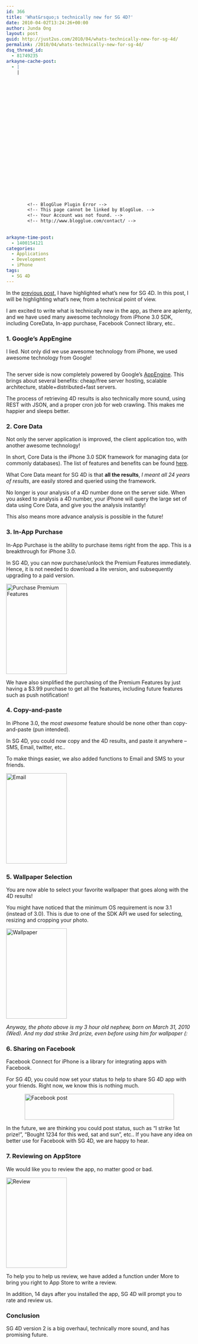 ```yaml
---
id: 366
title: 'What&rsquo;s technically new for SG 4D?'
date: 2010-04-02T13:24:26+00:00
author: Junda Ong
layout: post
guid: http://just2us.com/2010/04/whats-technically-new-for-sg-4d/
permalink: /2010/04/whats-technically-new-for-sg-4d/
dsq_thread_id:
  - 81749235
arkayne-cache-post:
  - |
    |
        
        
        
        
        
        
        
        
        
        
        
        
        
        
        
        
        
        
        
        
        
        
        
        <!-- BlogGlue Plugin Error -->
        <!-- This page cannot be linked by BlogGlue. -->
        <!-- Your Account was not found. -->
        <!-- http://www.blogglue.com/contact/ -->
        
        
arkayne-time-post:
  - 1400154121
categories:
  - Applications
  - Development
  - iPhone
tags:
  - SG 4D
---
```

In the <a href="http://just2us.com/2010/03/whats-new-for-sg-4d/" onclick="__gaTracker('send', 'event', 'outbound-article', 'http://just2us.com/2010/03/whats-new-for-sg-4d/', 'previous post');">previous post</a>, I have highlighted what’s new for SG 4D. In this post, I will be highlighting what’s new, from a technical point of view.

I am excited to write what is technically new in the app, as there are aplenty, and we have used many awesome technology from iPhone 3.0 SDK, including CoreData, In-app purchase, Facebook Connect library, etc..

<!--more-->

### 1. Google’s AppEngine

I lied. Not only did we use awesome technology from iPhone, we used awesome technology from Google!

<img style="display: block; float: none; margin-left: auto; margin-right: auto;" src="http://just2us.com/wp-content/uploads/2010/03/appengine4d.png" alt="" />

The server side is now completely powered by Google’s <a href="http://code.google.com/appengine/" onclick="__gaTracker('send', 'event', 'outbound-article', 'http://code.google.com/appengine/', 'AppEngine');">AppEngine</a>. This brings about several benefits: cheap/free server hosting, scalable architecture, stable+distributed+fast servers.

The process of retrieving 4D results is also technically more sound, using REST with JSON, and a proper cron job for web crawling. This makes me happier and sleeps better.

### 2. Core Data

Not only the server application is improved, the client application too, with another awesome technology!

In short, Core Data is the iPhone 3.0 SDK framework for managing data (or commonly databases). The list of features and benefits can be found <a href="http://developer.apple.com/iphone/library/documentation/Cocoa/Conceptual/CoreData/Articles/cdTechnologyOverview.html" onclick="__gaTracker('send', 'event', 'outbound-article', 'http://developer.apple.com/iphone/library/documentation/Cocoa/Conceptual/CoreData/Articles/cdTechnologyOverview.html', 'here');">here</a>.

What Core Data meant for SG 4D is that **all the results**, _I meant all 24 years of results_, are easily stored and queried using the framework.

No longer is your analysis of a 4D number done on the server side. When you asked to analysis a 4D number, your iPhone will query the large set of data using Core Data, and give you the analysis instantly!

This also means more advance analysis is possible in the future!

### 3. In-App Purchase

In-App Purchase is the ability to purchase items right from the app. This is a breakthrough for iPhone 3.0.

In SG 4D, you can now purchase/unlock the Premium Features immediately. Hence, it is not needed to download a lite version, and subsequently upgrading to a paid version.

<a href="http://just2us.com/wp-content/uploads/2010/04/PurchasePremiumFeatures.png" onclick="__gaTracker('send', 'event', 'outbound-article', 'http://just2us.com/wp-content/uploads/2010/04/PurchasePremiumFeatures.png', '');"><img style="display: inline; border: 0px;" title="Purchase Premium Features" src="http://just2us.com/wp-content/uploads/2010/04/PurchasePremiumFeatures_thumb.png" border="0" alt="Purchase Premium Features" width="164" height="244" /></a>

We have also simplified the purchasing of the Premium Features by just having a $3.99 purchase to get all the features, including future features such as push notification!

### 4. Copy-and-paste

In iPhone 3.0, the _most awesome_ feature should be none other than copy-and-paste (pun intended).

In SG 4D, you could now copy and the 4D results, and paste it anywhere – SMS, Email, twitter, etc..

To make things easier, we also added functions to Email and SMS to your friends.

<a href="http://just2us.com/wp-content/uploads/2010/04/Email.png" onclick="__gaTracker('send', 'event', 'outbound-article', 'http://just2us.com/wp-content/uploads/2010/04/Email.png', '');"><img style="display: inline; margin: 0px 10px 0px 0px; border: 0px;" title="Email" src="http://just2us.com/wp-content/uploads/2010/04/Email_thumb.png" border="0" alt="Email" width="164" height="244" /></a> <img style="margin: 0px 0px 0px 10px;" src="http://just2us.com/wp-content/uploads/2010/03/SMS_thumb.png" alt="" />

### 5. Wallpaper Selection

You are now able to select your favorite wallpaper that goes along with the 4D results!

You might have noticed that the minimum OS requirement is now 3.1 (instead of 3.0). This is due to one of the SDK API we used for selecting, resizing and cropping your photo.

<a href="http://just2us.com/wp-content/uploads/2010/04/Wallpaper.png" onclick="__gaTracker('send', 'event', 'outbound-article', 'http://just2us.com/wp-content/uploads/2010/04/Wallpaper.png', '');"><img style="display: inline; border: 0px;" title="Wallpaper" src="http://just2us.com/wp-content/uploads/2010/04/Wallpaper_thumb.png" border="0" alt="Wallpaper" width="164" height="244" /></a>

_Anyway, the photo above is my 3 hour old nephew, born on March 31, 2010 (Wed). And my dad strike 3rd prize, even before using him for wallpaper (:_

### 6. Sharing on Facebook

Facebook Connect for iPhone is a library for integrating apps with Facebook.

For SG 4D, you could now set your status to help to share SG 4D app with your friends. Right now, we know this is nothing much.

<a href="http://just2us.com/wp-content/uploads/2010/04/Facebookpost.jpg" onclick="__gaTracker('send', 'event', 'outbound-article', 'http://just2us.com/wp-content/uploads/2010/04/Facebookpost.jpg', '');"><img style="display: block; float: none; margin-left: auto; margin-right: auto; border: 0px;" title="Facebook post" src="http://just2us.com/wp-content/uploads/2010/04/Facebookpost_thumb.jpg" border="0" alt="Facebook post" width="404" height="70" /></a>

In the future, we are thinking you could post status, such as “I strike 1st prize!”, “Bought 1234 for this wed, sat and sun”, etc.. If you have any idea on better use for Facebook with SG 4D, we are happy to hear.

### 7. Reviewing on AppStore

We would like you to review the app, no matter good or bad.

<a href="http://just2us.com/wp-content/uploads/2010/04/Review.png" onclick="__gaTracker('send', 'event', 'outbound-article', 'http://just2us.com/wp-content/uploads/2010/04/Review.png', '');"><img style="display: inline; border: 0px;" title="Review" src="http://just2us.com/wp-content/uploads/2010/04/Review_thumb.png" border="0" alt="Review" width="164" height="244" /></a>

To help you to help us review, we have added a function under More to bring you right to App Store to write a review.

In addition, 14 days after you installed the app, SG 4D will prompt you to rate and review us.

### Conclusion

SG 4D version 2 is a big overhaul, technically more sound, and has promising future.

<div style="font-size:0px;height:0px;line-height:0px;margin:0;padding:0;clear:both">
</div>